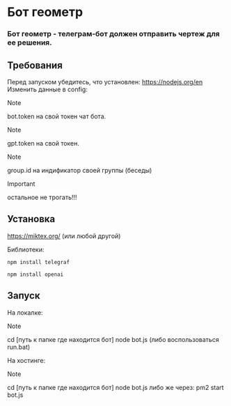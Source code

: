 # Бот геометр

### Бот геометр - телеграм-бот должен отправить чертеж для ее решения.

## Требования

Перед запуском убедитесь, что установлен: https://nodejs.org/en
Изменить данные в config:
> [!NOTE]
> bot.token на свой токен чат бота.

> [!NOTE]
> gpt.token на свой токен.

>[!NOTE]
> group.id на индификатор своей группы (беседы)
  
  > [!IMPORTANT]
  > остальное не трогать!!!

## Установка

https://miktex.org/ (или любой другой)

Библиотеки:<br>
```
npm install telegraf
```
```
npm install openai
```

## Запуск

На локалке:

> [!NOTE]
>cd [путь к папке где находится бот]
>node bot.js (либо воспользоваться run.bat)

На хостинге:

> [!NOTE]
>cd [путь к папке где находится бот] 
node bot.js 
>либо же через: pm2 start bot.js 
